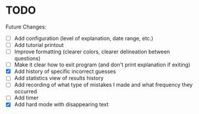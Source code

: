 # TODO

Future Changes:
- [ ] Add configuration (level of explanation, date range, etc.)
- [ ] Add tutorial printout
- [ ] Improve formatting (clearer colors, clearer delineation between questions)
- [ ] Make it clear how to exit program (and don't print explanation if exiting)
- [x] Add history of specific incorrect guesses
- [ ] Add statistics view of results history
- [ ] Add recording of what type of mistakes I made and what frequency they occurred
- [ ] Add timer
- [x] Add hard mode with disappearing text